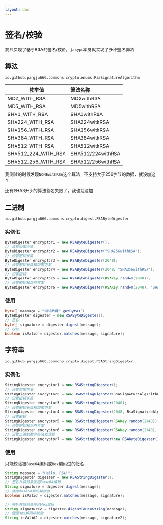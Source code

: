 ```yaml
---
layout: doc
---
```


# 签名/校验
我只实现了基于RSA的签名/校验，`jasypt`本身就实现了多种签名算法

## 算法
`io.github.pangju666.commons.crypto.enums.RsaSignatureAlgorithm`

| 枚举值                 | 算法名称              |
|---------------------|:------------------|
| MD2_WITH_RSA        | MD2withRSA        |
| MD5_WITH_RSA        | MD5withRSA        |
| SHA1_WITH_RSA       | SHA1withRSA       |
| SHA224_WITH_RSA     | SHA224withRSA     | 
| SHA256_WITH_RSA     | SHA256withRSA     | 
| SHA384_WITH_RSA     | SHA384withRSA     | 
| SHA512_WITH_RSA     | SHA512withRSA     | 
| SHA512_224_WITH_RSA | SHA512/224withRSA |  
| SHA512_256_WITH_RSA | SHA512/256withRSA |    

我测试的时候发现`NONEwithRSA`这个算法，不支持大于256字节的数据，就没加这个

还有SHA3开头的算法签名失败了，我也就没加

## 二进制
`io.github.pangju666.commons.crypto.digest.RSAByteDigester`

### 实例化
```java
ByteDigester encryptor1 = new RSAByteDigester();
// 设置加密方案
ByteDigester encryptor2 = new RSAByteDigester("SHA256withRSA");
// 设置密钥长度
ByteDigester encryptor3 = new RSAByteDigester(2048);
// 设置密钥长度和加密方案
ByteDigester encryptor4 = new RSAByteDigester(2048, "SHA256withRSA");
// 设置密钥
ByteDigester encryptor5 = new RSAByteDigester(RSAKey.random(2048));
// 设置密钥和加密方案
ByteDigester encryptor6 = new RSAByteDigester(RSAKey.random(2048), "SHA256withRSA");
```

### 使用
```java
byte[] message = "测试数据".getBytes()
ByteDigester digester = new RSAByteDigester();
// 签名
byte[] signature = digester.digest(message);
// 校验
boolean isValid = digester.matches(message, signature);
```

## 字符串
`io.github.pangju666.commons.crypto.digest.RSAStringDigester`

### 实例化
```java
StringDigester encryptor1 = new RSAStringDigester();
// 设置加密方案
StringDigester encryptor2 = new RSAStringDigester(RsaSignatureAlgorithm.SHA256_WITH_RSA);
// 设置密钥长度
StringDigester encryptor3 = new RSAStringDigester(2048);
// 设置密钥长度和加密方案
StringDigester encryptor4 = new RSAStringDigester(2048, RsaSignatureAlgorithm.SHA256_WITH_RSA);
// 设置密钥
StringDigester encryptor5 = new RSAStringDigester(RSAKey.random(2048));
// 设置密钥和加密方案
StringDigester encryptor6 = new RSAStringDigester(RSAKey.random(2048), RsaSignatureAlgorithm.SHA256_WITH_RSA);
// 设置二进制数字签名处理器
StringDigester encryptor7 = new RSAStringDigester(new RSAByteDigester());
```

### 使用
只能校验被`Base64`编码或`Hex`编码过的签名

```java
String message = "Hello, RSA!";
StringDigester digester = new RSAStringDigester();
// 签名并将结果使用Base64编码
String signature = digester.digest(message);
// 使用Base64解码并校验
boolean isValid = digester.matches(message, signature);

// 签名并将结果使用Hex编码
String signature2 = digester.digestToHexString(message);
// 使用Hex解码并校验
String isValid2 = digester.matches(message, signature2);
```
